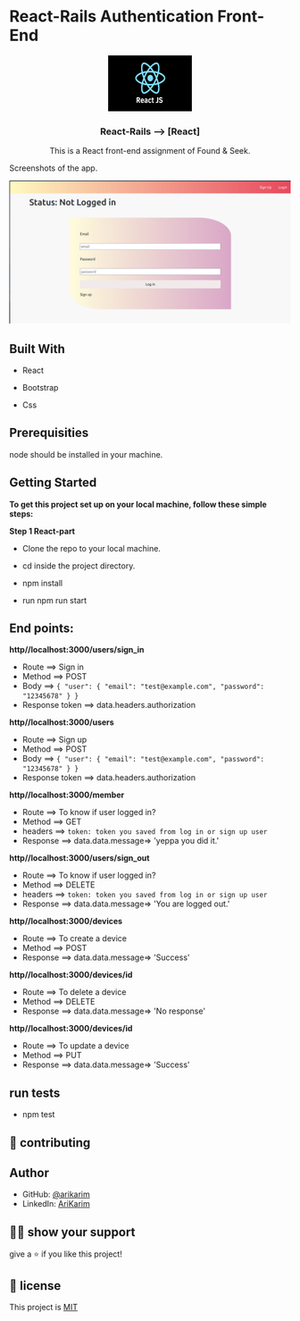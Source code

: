 # React-Rails Authentication Front-End

<p align="center">
    <img src="src/images/react.png" alt="Logo" width="150" height="100">
  <h3 align="center">React-Rails --> [React]</h3>

  <p align="center">
This is a React front-end assignment of Found & Seek. 
  </p>
</p

## Screenshots of the app.

![image](./src/images/screen.png)

## Built With

- React

- Bootstrap

- Css

## Prerequisities

node should be installed in your machine.

## Getting Started

**To get this project set up on your local machine, follow these simple steps:**

**Step 1 React-part**<br>

- Clone the repo to your local machine.

- cd inside the project directory.

- npm install

- run npm run start

## End points:

**http//localhost:3000/users/sign_in**

- Route ==> Sign in
- Method ==> POST
- Body ==> `{ "user": { "email": "test@example.com", "password": "12345678" } }`
- Response token ==> data.headers.authorization

**http//localhost:3000/users**

- Route ==> Sign up
- Method ==> POST
- Body ==> `{ "user": { "email": "test@example.com", "password": "12345678" } }`
- Response token ==> data.headers.authorization

**http//localhost:3000/member**

- Route ==> To know if user logged in?
- Method ==> GET
- headers ==> `token: token you saved from log in or sign up user`
- Response ==> data.data.message=> 'yeppa you did it.'

**http//localhost:3000/users/sign_out**

- Route ==> To know if user logged in?
- Method ==> DELETE
- headers ==> `token: token you saved from log in or sign up user`
- Response ==> data.data.message=> 'You are logged out.'

**http//localhost:3000/devices**

- Route ==> To create a device
- Method ==> POST
- Response ==> data.data.message=> 'Success'

**http//localhost:3000/devices/id**

- Route ==> To delete a device
- Method ==> DELETE
- Response ==> data.data.message=> 'No response'

**http//localhost:3000/devices/id**

- Route ==> To update a device
- Method ==> PUT
- Response ==> data.data.message=> 'Success'

## run tests

- npm test

## 🤝 contributing

## Author

- GitHub: [@arikarim](https://github.com/arikarim)
- LinkedIn: [AriKarim](https://www.linkedin.com/in/ari-karim-523bb81b3)

## 🙋‍♂ show your support

give a ⭐️ if you like this project!

## 📝 license

This project is [MIT](lisenced)

